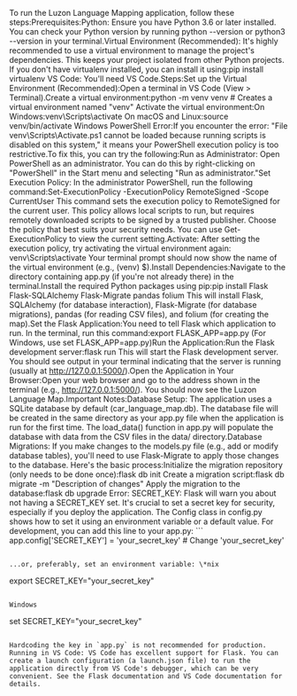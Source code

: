 To run the Luzon Language Mapping application, follow these steps:Prerequisites:Python: Ensure you have Python 3.6 or later installed. You can check your Python version by running python --version or python3 --version in your terminal.Virtual Environment (Recommended): It's highly recommended to use a virtual environment to manage the project's dependencies. This keeps your project isolated from other Python projects. If you don't have virtualenv installed, you can install it using:pip install virtualenv
VS Code: You'll need VS Code.Steps:Set up the Virtual Environment (Recommended):Open a terminal in VS Code (View > Terminal).Create a virtual environment:python -m venv venv # Creates a virtual environment named "venv"
Activate the virtual environment:On Windows:venv\Scripts\activate
On macOS and Linux:source venv/bin/activate
Windows PowerShell Error:If you encounter the error: "File venv\Scripts\Activate.ps1 cannot be loaded because running scripts is disabled on this system," it means your PowerShell execution policy is too restrictive.To fix this, you can try the following:Run as Administrator: Open PowerShell as an administrator. You can do this by right-clicking on "PowerShell" in the Start menu and selecting "Run as administrator."Set Execution Policy: In the administrator PowerShell, run the following command:Set-ExecutionPolicy -ExecutionPolicy RemoteSigned -Scope CurrentUser
This command sets the execution policy to RemoteSigned for the current user. This policy allows local scripts to run, but requires remotely downloaded scripts to be signed by a trusted publisher.  Choose the policy that best suits your security needs.  You can use Get-ExecutionPolicy to view the current setting.Activate: After setting the execution policy, try activating the virtual environment again: venv\Scripts\activate
Your terminal prompt should now show the name of the virtual environment (e.g., (venv) $).Install Dependencies:Navigate to the directory containing app.py (if you're not already there) in the terminal.Install the required Python packages using pip:pip install Flask Flask-SQLAlchemy Flask-Migrate pandas folium
This will install Flask, SQLAlchemy (for database interaction), Flask-Migrate (for database migrations), pandas (for reading CSV files), and folium (for creating the map).Set the Flask Application:You need to tell Flask which application to run. In the terminal, run this command:export FLASK_APP=app.py
(For Windows, use set FLASK_APP=app.py)Run the Application:Run the Flask development server:flask run
This will start the Flask development server. You should see output in your terminal indicating that the server is running (usually at http://127.0.0.1:5000/).Open the Application in Your Browser:Open your web browser and go to the address shown in the terminal (e.g., http://127.0.0.1:5000/). You should now see the Luzon Language Map.Important Notes:Database Setup: The application uses a SQLite database by default (car_language_map.db). The database file will be created in the same directory as your app.py file when the application is run for the first time. The load_data() function in app.py will populate the database with data from the CSV files in the data/ directory.Database Migrations: If you make changes to the models.py file (e.g., add or modify database tables), you'll need to use Flask-Migrate to apply those changes to the database. Here's the basic process:Initialize the migration repository (only needs to be done once):flask db init
Create a migration script:flask db migrate -m "Description of changes"
Apply the migration to the database:flask db upgrade
Error: SECRET_KEY: Flask will warn you about not having a SECRET_KEY set. It's crucial to set a secret key for security, especially if you deploy the application. The Config class in config.py shows how to set it using an environment variable or a default value. For development, you can add this line to your app.py:  ```
  app.config['SECRET_KEY'] = 'your_secret_key' # Change 'your_secret_key'
  ```

  ...or, preferably, set an environment variable: \*nix

  ```
  export SECRET_KEY="your_secret_key"
  ```

  Windows

  ```
  set SECRET_KEY="your_secret_key"
  ```

  Hardcoding the key in `app.py` is not recommended for production.
Running in VS Code: VS Code has excellent support for Flask. You can create a launch configuration (a launch.json file) to run the application directly from VS Code's debugger, which can be very convenient. See the Flask documentation and VS Code documentation for details.